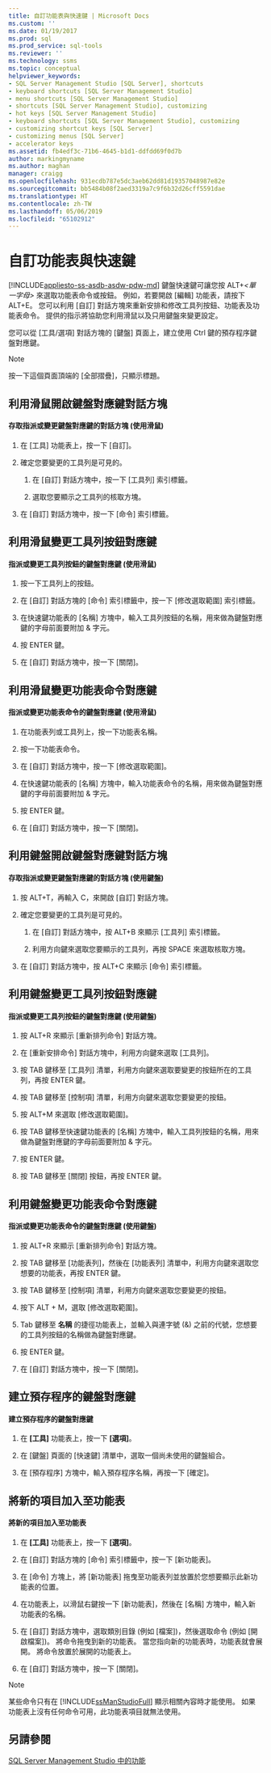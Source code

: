 ```yaml
---
title: 自訂功能表與快速鍵 | Microsoft Docs
ms.custom: ''
ms.date: 01/19/2017
ms.prod: sql
ms.prod_service: sql-tools
ms.reviewer: ''
ms.technology: ssms
ms.topic: conceptual
helpviewer_keywords:
- SQL Server Management Studio [SQL Server], shortcuts
- keyboard shortcuts [SQL Server Management Studio]
- menu shortcuts [SQL Server Management Studio]
- shortcuts [SQL Server Management Studio], customizing
- hot keys [SQL Server Management Studio]
- keyboard shortcuts [SQL Server Management Studio], customizing
- customizing shortcut keys [SQL Server]
- customizing menus [SQL Server]
- accelerator keys
ms.assetid: fb4edf3c-71b6-4645-b1d1-ddfdd69f0d7b
author: markingmyname
ms.author: maghan
manager: craigg
ms.openlocfilehash: 931ecdb787e5dc3aeb62dd81d19357048987e82e
ms.sourcegitcommit: bb5484b08f2aed3319a7c9f6b32d26cff5591dae
ms.translationtype: HT
ms.contentlocale: zh-TW
ms.lasthandoff: 05/06/2019
ms.locfileid: "65102912"
---
```

# <a name="customize-menus-and-shortcut-keys"></a>自訂功能表與快速鍵
[!INCLUDE[appliesto-ss-asdb-asdw-pdw-md](../includes/appliesto-ss-asdb-asdw-pdw-md.md)]
鍵盤快速鍵可讓您按 ALT+*\<單一字母>* 來選取功能表命令或按鈕。 例如，若要開啟 [編輯] 功能表，請按下 ALT+E。 您可以利用 [自訂] 對話方塊來重新安排和修改工具列按鈕、功能表及功能表命令。 提供的指示將協助您利用滑鼠以及只用鍵盤來變更設定。  
  
您可以從 [工具/選項] 對話方塊的 [鍵盤] 頁面上，建立使用 Ctrl 鍵的預存程序鍵盤對應鍵。  
  
> [!NOTE]  
> 按一下這個頁面頂端的 [全部摺疊]，只顯示標題。  
  
## <a name="opening-the-keyboard-accelerator-dialog-box-using-the-mouse"></a>利用滑鼠開啟鍵盤對應鍵對話方塊  
  
#### <a name="to-access-the-dialog-box-for-assigning-or-changing-a-keyboard-accelerator-using-the-mouse"></a>存取指派或變更鍵盤對應鍵的對話方塊 (使用滑鼠)  
  
1.  在 [工具] 功能表上，按一下 [自訂]。  
  
2.  確定您要變更的工具列是可見的。  
  
    1.  在 [自訂] 對話方塊中，按一下 [工具列] 索引標籤。  
  
    2.  選取您要顯示之工具列的核取方塊。  
  
3.  在 [自訂] 對話方塊中，按一下 [命令] 索引標籤。  
  
## <a name="changing-a-toolbar-buttons-accelerator-key-using-the-mouse"></a>利用滑鼠變更工具列按鈕對應鍵  
  
#### <a name="to-assign-or-change-a-toolbar-buttons-keyboard-accelerator-using-the-mouse"></a>指派或變更工具列按鈕的鍵盤對應鍵 (使用滑鼠)  
  
1.  按一下工具列上的按鈕。  
  
2.  在 [自訂] 對話方塊的 [命令] 索引標籤中，按一下 [修改選取範圍] 索引標籤。  
  
3.  在快速鍵功能表的 [名稱] 方塊中，輸入工具列按鈕的名稱，用來做為鍵盤對應鍵的字母前面要附加 & 字元。  
  
4.  按 ENTER 鍵。  
  
5.  在 [自訂] 對話方塊中，按一下 [關閉]。  
  
## <a name="changing-a-menu-commands-accelerator-key-using-the-mouse"></a>利用滑鼠變更功能表命令對應鍵  
  
#### <a name="to-assign-or-change-a-menu-commands-keyboard-accelerator-using-the-mouse"></a>指派或變更功能表命令的鍵盤對應鍵 (使用滑鼠)  
  
1.  在功能表列或工具列上，按一下功能表名稱。  
  
2.  按一下功能表命令。  
  
3.  在 [自訂] 對話方塊中，按一下 [修改選取範圍]。  
  
4.  在快速鍵功能表的 [名稱] 方塊中，輸入功能表命令的名稱，用來做為鍵盤對應鍵的字母前面要附加 & 字元。  
  
5.  按 ENTER 鍵。  
  
6.  在 [自訂] 對話方塊中，按一下 [關閉]。  
  
## <a name="opening-the-keyboard-accelerator-dialog-box-using-the-keyboard"></a>利用鍵盤開啟鍵盤對應鍵對話方塊  
  
#### <a name="to-access-the-dialog-box-for-assigning-or-changing-a-keyboard-accelerator-using-the-keyboard"></a>存取指派或變更鍵盤對應鍵的對話方塊 (使用鍵盤)  
  
1.  按 ALT+T，再輸入 C，來開啟 [自訂] 對話方塊。  
  
2.  確定您要變更的工具列是可見的。  
  
    1.  在 [自訂] 對話方塊中，按 ALT+B 來顯示 [工具列] 索引標籤。  
  
    2.  利用方向鍵來選取您要顯示的工具列，再按 SPACE 來選取核取方塊。  
  
3.  在 [自訂] 對話方塊中，按 ALT+C 來顯示 [命令] 索引標籤。  
  
## <a name="changing-a-toolbar-buttons-accelerator-key-using-the-keyboard"></a>利用鍵盤變更工具列按鈕對應鍵  
  
#### <a name="to-assign-or-change-a-toolbar-buttons-keyboard-accelerator-using-the-keyboard"></a>指派或變更工具列按鈕的鍵盤對應鍵 (使用鍵盤)  
  
1.  按 ALT+R 來顯示 [重新排列命令] 對話方塊。  
  
2.  在 [重新安排命令] 對話方塊中，利用方向鍵來選取 [工具列]。  
  
3.  按 TAB 鍵移至 [工具列] 清單，利用方向鍵來選取要變更的按鈕所在的工具列，再按 ENTER 鍵。  
  
4.  按 TAB 鍵移至 [控制項] 清單，利用方向鍵來選取您要變更的按鈕。  
  
5.  按 ALT+M 來選取 [修改選取範圍]。  
  
6.  按 TAB 鍵移至快速鍵功能表的 [名稱] 方塊中，輸入工具列按鈕的名稱，用來做為鍵盤對應鍵的字母前面要附加 & 字元。  
  
7.  按 ENTER 鍵。  
  
8.  按 TAB 鍵移至 [關閉] 按鈕，再按 ENTER 鍵。  
  
## <a name="changing-a-menu-commands-accelerator-key-using-the-keyboard"></a>利用鍵盤變更功能表命令對應鍵  
  
#### <a name="to-assign-or-change-a-menu-commands-keyboard-accelerator-using-the-keyboard"></a>指派或變更功能表命令的鍵盤對應鍵 (使用鍵盤)  
  
1.  按 ALT+R 來顯示 [重新排列命令] 對話方塊。  
  
2.  按 TAB 鍵移至 [功能表列]，然後在 [功能表列] 清單中，利用方向鍵來選取您想要的功能表，再按 ENTER 鍵。  
  
3.  按 TAB 鍵移至 [控制項] 清單，利用方向鍵來選取您要變更的按鈕。  
  
4.  按下 ALT + M，選取 [修改選取範圍]。  
  
5.  Tab 鍵移至 **名稱** 的捷徑功能表上，並輸入與連字號 (&) 之前的代號，您想要的工具列按鈕的名稱做為鍵盤對應鍵。  
  
6.  按 ENTER 鍵。  
  
7.  在 [自訂] 對話方塊中，按一下 [關閉]。  
  
## <a name="creating-a-keyboard-accelerator-for-a-stored-procedure"></a>建立預存程序的鍵盤對應鍵  
  
#### <a name="to-create-a-keyboard-accelerator-for-a-stored-procedure"></a>建立預存程序的鍵盤對應鍵  
  
1.  在 **[工具]** 功能表上，按一下 **[選項]**。  
  
2.  在 [鍵盤] 頁面的 [快速鍵] 清單中，選取一個尚未使用的鍵盤組合。  
  
3.  在 [預存程序] 方塊中，輸入預存程序名稱，再按一下 [確定]。  
  
## <a name="adding-a-new-item-to-the-menu"></a>將新的項目加入至功能表  
  
#### <a name="to-add-a-new-item-to-the-menu"></a>將新的項目加入至功能表  
  
1.  在 **[工具]** 功能表上，按一下 **[選項]**。  
  
2.  在 [自訂] 對話方塊的 [命令] 索引標籤中，按一下 [新功能表]。  
  
3.  在 [命令] 方塊上，將 [新功能表] 拖曳至功能表列並放置於您想要顯示此新功能表的位置。  
  
4.  在功能表上，以滑鼠右鍵按一下 [新功能表]，然後在 [名稱] 方塊中，輸入新功能表的名稱。  
  
5.  在 [自訂] 對話方塊中，選取類別目錄 (例如 [檔案])，然後選取命令 (例如 [開啟檔案])。 將命令拖曳到新的功能表。 當您指向新的功能表時，功能表就會展開。 將命令放置於展開的功能表上。  
  
6.  在 [自訂] 對話方塊中，按一下 [關閉]。  
  
> [!NOTE]  
> 某些命令只有在 [!INCLUDE[ssManStudioFull](../includes/ssmanstudiofull-md.md)] 顯示相關內容時才能使用。 如果功能表上沒有任何命令可用，此功能表項目就無法使用。  
  
## <a name="see-also"></a>另請參閱  
[SQL Server Management Studio 中的功能](../ssms/features-in-sql-server-management-studio.md)  
  
